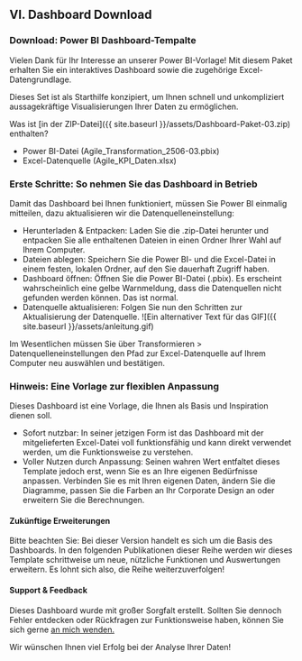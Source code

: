 
## VI. Dashboard Download

### Download: Power BI Dashboard-Tempalte

Vielen Dank für Ihr Interesse an unserer Power BI-Vorlage! Mit diesem Paket erhalten Sie ein interaktives Dashboard sowie die zugehörige Excel-Datengrundlage.

Dieses Set ist als Starthilfe konzipiert, um Ihnen schnell und unkompliziert aussagekräftige Visualisierungen Ihrer Daten zu ermöglichen.

Was ist [in der ZIP-Datei]({{ site.baseurl }}/assets/Dashboard-Paket-03.zip) enthalten?

- Power BI-Datei (Agile_Transformation_2506-03.pbix)
- Excel-Datenquelle (Agile_KPI_Daten.xlsx)

### Erste Schritte: So nehmen Sie das Dashboard in Betrieb
Damit das Dashboard bei Ihnen funktioniert, müssen Sie Power BI einmalig mitteilen, dazu aktualisieren wir die Datenquelleneinstellung:

- Herunterladen & Entpacken: Laden Sie die .zip-Datei herunter und entpacken Sie alle enthaltenen Dateien in einen Ordner Ihrer Wahl auf Ihrem Computer.
- Dateien ablegen: Speichern Sie die Power BI- und die Excel-Datei in einem festen, lokalen Ordner, auf den Sie dauerhaft Zugriff haben.
- Dashboard öffnen: Öffnen Sie die Power BI-Datei (.pbix). Es erscheint wahrscheinlich eine gelbe Warnmeldung, dass die Datenquellen nicht gefunden werden können. Das ist normal.
- Datenquelle aktualisieren: Folgen Sie nun den Schritten zur Aktualisierung der Datenquelle. ![Ein alternativer Text für das GIF]({{ site.baseurl }}/assets/anleitung.gif)

Im Wesentlichen müssen Sie über Transformieren > Datenquelleneinstellungen den Pfad zur Excel-Datenquelle auf Ihrem Computer neu auswählen und bestätigen.

### Hinweis: Eine Vorlage zur flexiblen Anpassung

Dieses Dashboard ist eine Vorlage, die Ihnen als Basis und Inspiration dienen soll.

- Sofort nutzbar: In seiner jetzigen Form ist das Dashboard mit der mitgelieferten Excel-Datei voll funktionsfähig und kann direkt verwendet werden, um die Funktionsweise zu verstehen.
- Voller Nutzen durch Anpassung: Seinen wahren Wert entfaltet dieses Template jedoch erst, wenn Sie es an Ihre eigenen Bedürfnisse anpassen. Verbinden Sie es mit Ihren eigenen Daten, ändern Sie die Diagramme, passen Sie die Farben an Ihr Corporate Design an oder erweitern Sie die Berechnungen.

#### Zukünftige Erweiterungen
Bitte beachten Sie: Bei dieser Version handelt es sich um die Basis des Dashboards. In den folgenden Publikationen dieser Reihe werden wir dieses Template schrittweise um neue, nützliche Funktionen und Auswertungen erweitern. Es lohnt sich also, die Reihe weiterzuverfolgen!

#### Support & Feedback
Dieses Dashboard wurde mit großer Sorgfalt erstellt. Sollten Sie dennoch Fehler entdecken oder Rückfragen zur Funktionsweise haben, können Sie sich gerne [an mich wenden.](mailto:mail@pbraun.online)

Wir wünschen Ihnen viel Erfolg bei der Analyse Ihrer Daten!